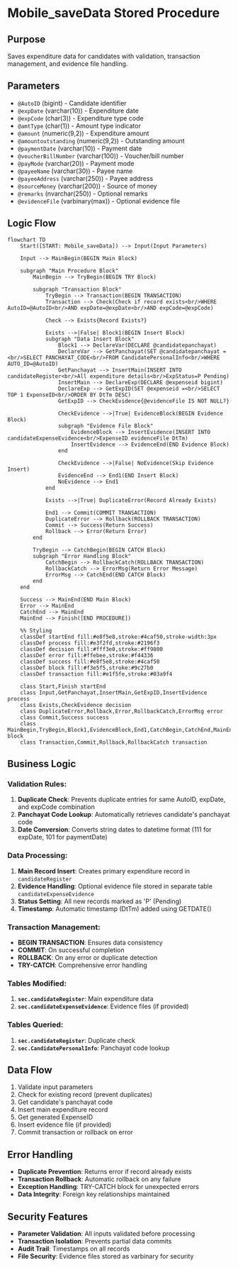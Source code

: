 # Mobile_saveData Stored Procedure

## Purpose
Saves expenditure data for candidates with validation, transaction management, and evidence file handling.

## Parameters
- `@AutoID` (bigint) - Candidate identifier
- `@expDate` (varchar(10)) - Expenditure date
- `@expCode` (char(3)) - Expenditure type code
- `@amtType` (char(1)) - Amount type indicator
- `@amount` (numeric(9,2)) - Expenditure amount
- `@amountoutstanding` (numeric(9,2)) - Outstanding amount
- `@paymentDate` (varchar(10)) - Payment date
- `@voucherBillNumber` (varchar(100)) - Voucher/bill number
- `@payMode` (varchar(20)) - Payment mode
- `@payeeName` (varchar(30)) - Payee name
- `@payeeAddress` (varchar(250)) - Payee address
- `@sourceMoney` (varchar(200)) - Source of money
- `@remarks` (nvarchar(250)) - Optional remarks
- `@evidenceFile` (varbinary(max)) - Optional evidence file

## Logic Flow

```mermaid
flowchart TD
    Start([START: Mobile_saveData]) --> Input(Input Parameters)
    
    Input --> MainBegin(BEGIN Main Block)
    
    subgraph "Main Procedure Block"
        MainBegin --> TryBegin(BEGIN TRY Block)
        
        subgraph "Transaction Block"
            TryBegin --> Transaction(BEGIN TRANSACTION)
            Transaction --> Check(Check if record exists<br/>WHERE AutoID=@AutoID<br/>AND expDate=@expDate<br/>AND expCode=@expCode)
            
            Check --> Exists{Record Exists?}
            
            Exists -->|False| Block1(BEGIN Insert Block)
            subgraph "Data Insert Block"
                Block1 --> DeclareVar(DECLARE @candidatepanchayat)
                DeclareVar --> GetPanchayat(SET @candidatepanchayat =<br/>SELECT PANCHAYAT_CODE<br/>FROM CandidatePersonalInfo<br/>WHERE AUTO_ID=@AutoID)
                GetPanchayat --> InsertMain(INSERT INTO candidateRegister<br/>All expenditure details<br/>ExpStatus=P Pending)
                InsertMain --> DeclareExp(DECLARE @expenseid bigint)
                DeclareExp --> GetExpID(SET @expenseid =<br/>SELECT TOP 1 ExpenseID<br/>ORDER BY DtTm DESC)
                GetExpID --> CheckEvidence{@evidenceFile IS NOT NULL?}
                
                CheckEvidence -->|True| EvidenceBlock(BEGIN Evidence Block)
                subgraph "Evidence File Block"
                    EvidenceBlock --> InsertEvidence(INSERT INTO candidateExpenseEvidence<br/>ExpenseID evidenceFile DtTm)
                    InsertEvidence --> EvidenceEnd(END Evidence Block)
                end
                
                CheckEvidence -->|False| NoEvidence(Skip Evidence Insert)
                EvidenceEnd --> End1(END Insert Block)
                NoEvidence --> End1
            end
            
            Exists -->|True| DuplicateError(Record Already Exists)
            
            End1 --> Commit(COMMIT TRANSACTION)
            DuplicateError --> Rollback(ROLLBACK TRANSACTION)
            Commit --> Success(Return Success)
            Rollback --> Error(Return Error)
        end
        
        TryBegin --> CatchBegin(BEGIN CATCH Block)
        subgraph "Error Handling Block"
            CatchBegin --> RollbackCatch(ROLLBACK TRANSACTION)
            RollbackCatch --> ErrorMsg(Return Error Message)
            ErrorMsg --> CatchEnd(END CATCH Block)
        end
    end
    
    Success --> MainEnd(END Main Block)
    Error --> MainEnd
    CatchEnd --> MainEnd
    MainEnd --> Finish([END PROCEDURE])

    %% Styling
    classDef startEnd fill:#e8f5e8,stroke:#4caf50,stroke-width:3px
    classDef process fill:#e3f2fd,stroke:#2196f3
    classDef decision fill:#fff3e0,stroke:#ff9800
    classDef error fill:#ffebee,stroke:#f44336
    classDef success fill:#e8f5e8,stroke:#4caf50
    classDef block fill:#f3e5f5,stroke:#9c27b0
    classDef transaction fill:#e1f5fe,stroke:#03a9f4
    
    class Start,Finish startEnd
    class Input,GetPanchayat,InsertMain,GetExpID,InsertEvidence process
    class Exists,CheckEvidence decision
    class DuplicateError,Rollback,Error,RollbackCatch,ErrorMsg error
    class Commit,Success success
    class MainBegin,TryBegin,Block1,EvidenceBlock,End1,CatchBegin,CatchEnd,MainEnd block
    class Transaction,Commit,Rollback,RollbackCatch transaction
```

## Business Logic

### Validation Rules:
1. **Duplicate Check**: Prevents duplicate entries for same AutoID, expDate, and expCode combination
2. **Panchayat Code Lookup**: Automatically retrieves candidate's panchayat code
3. **Date Conversion**: Converts string dates to datetime format (111 for expDate, 101 for paymentDate)

### Data Processing:
1. **Main Record Insert**: Creates primary expenditure record in `candidateRegister`
2. **Evidence Handling**: Optional evidence file stored in separate table `candidateExpenseEvidence`
3. **Status Setting**: All new records marked as 'P' (Pending)
4. **Timestamp**: Automatic timestamp (DtTm) added using GETDATE()

### Transaction Management:
- **BEGIN TRANSACTION**: Ensures data consistency
- **COMMIT**: On successful completion
- **ROLLBACK**: On any error or duplicate detection
- **TRY-CATCH**: Comprehensive error handling

### Tables Modified:
1. **`sec.candidateRegister`**: Main expenditure data
2. **`sec.candidateExpenseEvidence`**: Evidence files (if provided)

### Tables Queried:
1. **`sec.candidateRegister`**: Duplicate check
2. **`sec.CandidatePersonalInfo`**: Panchayat code lookup

## Data Flow
1. Validate input parameters
2. Check for existing record (prevent duplicates)
3. Get candidate's panchayat code
4. Insert main expenditure record
5. Get generated ExpenseID
6. Insert evidence file (if provided)
7. Commit transaction or rollback on error

## Error Handling
- **Duplicate Prevention**: Returns error if record already exists
- **Transaction Rollback**: Automatic rollback on any failure
- **Exception Handling**: TRY-CATCH block for unexpected errors
- **Data Integrity**: Foreign key relationships maintained

## Security Features
- **Parameter Validation**: All inputs validated before processing
- **Transaction Isolation**: Prevents partial data commits
- **Audit Trail**: Timestamps on all records
- **File Security**: Evidence files stored as varbinary for security
